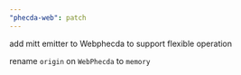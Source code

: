 ```yaml
---
"phecda-web": patch
---
```


add mitt emitter to Webphecda to support flexible operation

rename `origin` on `WebPhecda` to `memory`

